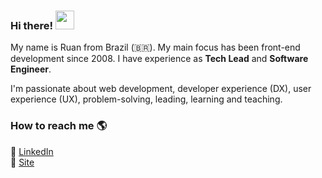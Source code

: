 ### Hi there! <img src="https://media.giphy.com/media/hvRJCLFzcasrR4ia7z/giphy.gif" width="30px" height="30px" style="margin-bottom: -4px">

My name is Ruan from Brazil (🇧🇷). My main focus has been front-end development since 2008. I have experience as **Tech Lead** and **Software Engineer**. 

I'm passionate about web development, developer experience (DX), user experience (UX), problem-solving, leading, learning and teaching.

### How to reach me 🌎

💼 [LinkedIn](https://www.linkedin.com/in/ruanmer) <br>
🚀 [Site](https://ruanmer.com)
